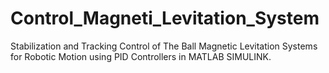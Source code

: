 # Control_Magneti_Levitation_System
Stabilization and Tracking Control of The Ball Magnetic Levitation Systems for Robotic Motion using PID Controllers in MATLAB SIMULINK.
